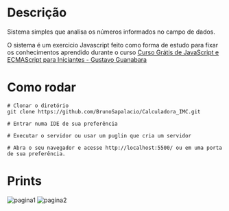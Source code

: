 # Descrição
Sistema simples que analisa os números informados no campo de dados.

O sistema é um exercicio Javascript feito como forma de estudo para fixar os conhecimentos aprendido durante o curso [Curso Grátis de JavaScript e ECMAScript para Iniciantes - Gustavo Guanabara](https://www.youtube.com/playlist?list=PLHz_AreHm4dlsK3Nr9GVvXCbpQyHQl1o1)

# Como rodar
```shell
# Clonar o diretório
git clone https://github.com/BrunoSapalacio/Calculadora_IMC.git

# Entrar numa IDE de sua preferência

# Executar o servidor ou usar um puglin que cria um servidor

# Abra o seu navegador e acesse http://localhost:5500/ ou em uma porta de sua preferência.
```

# Prints
![pagina1](https://user-images.githubusercontent.com/64747697/153518775-377336c3-5bee-4a0e-b09a-5cc5705b3501.png)
![pagina2](https://user-images.githubusercontent.com/64747697/153518776-185b8d7d-7285-453a-ba39-b212359c54b9.png)
